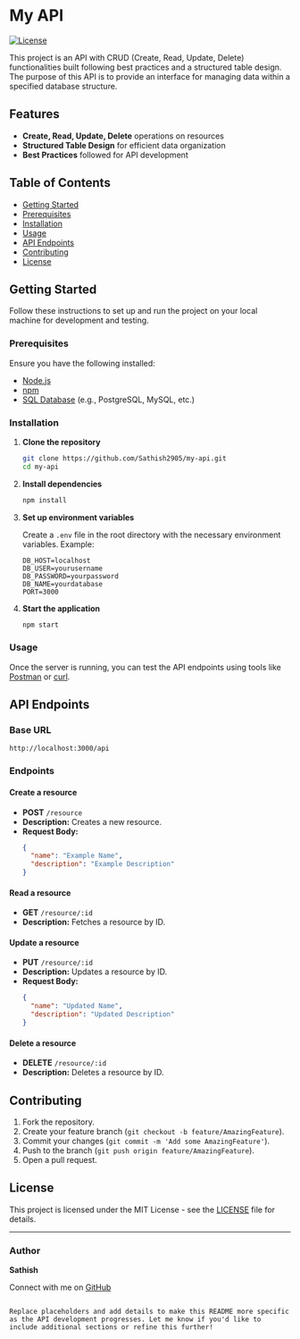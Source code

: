 # My API

[![License](https://img.shields.io/badge/license-MIT-blue.svg)](LICENSE)

This project is an API with CRUD (Create, Read, Update, Delete) functionalities built following best practices and a structured table design. The purpose of this API is to provide an interface for managing data within a specified database structure.

## Features

- **Create, Read, Update, Delete** operations on resources
- **Structured Table Design** for efficient data organization
- **Best Practices** followed for API development

## Table of Contents

- [Getting Started](#getting-started)
- [Prerequisites](#prerequisites)
- [Installation](#installation)
- [Usage](#usage)
- [API Endpoints](#api-endpoints)
- [Contributing](#contributing)
- [License](#license)

## Getting Started

Follow these instructions to set up and run the project on your local machine for development and testing.

### Prerequisites

Ensure you have the following installed:

- [Node.js](https://nodejs.org/)
- [npm](https://www.npmjs.com/)
- [SQL Database](#) (e.g., PostgreSQL, MySQL, etc.)

### Installation

1. **Clone the repository**
   ```bash
   git clone https://github.com/Sathish2905/my-api.git
   cd my-api
   ```

2. **Install dependencies**
   ```bash
   npm install
   ```

3. **Set up environment variables**

   Create a `.env` file in the root directory with the necessary environment variables. Example:

   ```env
   DB_HOST=localhost
   DB_USER=yourusername
   DB_PASSWORD=yourpassword
   DB_NAME=yourdatabase
   PORT=3000
   ```

4. **Start the application**
   ```bash
   npm start
   ```

### Usage

Once the server is running, you can test the API endpoints using tools like [Postman](https://www.postman.com/) or [curl](https://curl.se/).

## API Endpoints

### Base URL

```
http://localhost:3000/api
```

### Endpoints

#### Create a resource

- **POST** `/resource`
- **Description:** Creates a new resource.
- **Request Body:** 
  ```json
  {
    "name": "Example Name",
    "description": "Example Description"
  }
  ```

#### Read a resource

- **GET** `/resource/:id`
- **Description:** Fetches a resource by ID.

#### Update a resource

- **PUT** `/resource/:id`
- **Description:** Updates a resource by ID.
- **Request Body:** 
  ```json
  {
    "name": "Updated Name",
    "description": "Updated Description"
  }
  ```

#### Delete a resource

- **DELETE** `/resource/:id`
- **Description:** Deletes a resource by ID.

## Contributing

1. Fork the repository.
2. Create your feature branch (`git checkout -b feature/AmazingFeature`).
3. Commit your changes (`git commit -m 'Add some AmazingFeature'`).
4. Push to the branch (`git push origin feature/AmazingFeature`).
5. Open a pull request.

## License

This project is licensed under the MIT License - see the [LICENSE](LICENSE) file for details.

---

### Author

**Sathish**

Connect with me on [GitHub](https://github.com/Sathish2905)

```

Replace placeholders and add details to make this README more specific as the API development progresses. Let me know if you'd like to include additional sections or refine this further!
